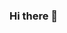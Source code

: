 ### Hi there 👋

<!--
**Dblah26/Dblah26** is a ✨ _special_ ✨ repository because its `README.md` (this file) appears on your GitHub profile.

Here are some ideas to get you started:

- 🔭 I’m currently working on Python
- 🌱 I’m currently learning Python, Access Control, Pentration Testing
- 👯 I’m looking to collaborate on Pentration testing projects
- 🤔 I’m looking for help with Python
- 💬 Ask me about JAVA, C++, Ubuntu
- 📫 How to reach me: devin.blair@saintleo.edu
- 😄 Pronouns: He/Him
- ⚡ Fun fact: I play Baseball
-->
